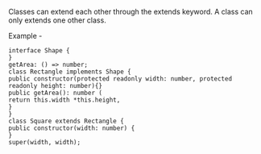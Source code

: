 Classes can extend each other through the extends keyword. A class can only
extends one other class.

Example - 

```TS
interface Shape {
}
getArea: () => number;
class Rectangle implements Shape {
public constructor(protected readonly width: number, protected readonly height: number){}
public getArea(): number (
return this.width *this.height,
}
}
class Square extends Rectangle {
public constructor(width: number) {
}
super(width, width);
```